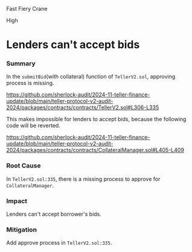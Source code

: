 Fast Fiery Crane

High

# Lenders can't accept bids

### Summary

In the `submitBid`(with collateral) function of `TellerV2.sol`, approving process is missing.

https://github.com/sherlock-audit/2024-11-teller-finance-update/blob/main/teller-protocol-v2-audit-2024/packages/contracts/contracts/TellerV2.sol#L306-L335

This makes impossible for lenders to accept bids, because the following code will be reverted.

https://github.com/sherlock-audit/2024-11-teller-finance-update/blob/main/teller-protocol-v2-audit-2024/packages/contracts/contracts/CollateralManager.sol#L405-L409


### Root Cause

In `TellerV2.sol:335`, there is a missing process to approve for `CollateralManager`.

### Impact

Lenders can't accept borrower's bids.

### Mitigation

Add approve process in `TellerV2.sol:335`.